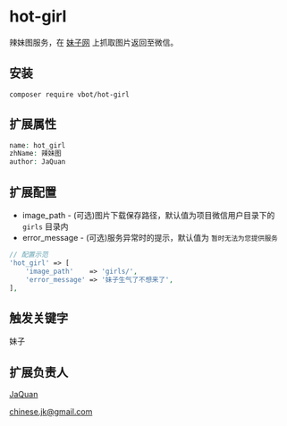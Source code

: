 # hot-girl
辣妹图服务，在 [妹子网](http://www.mmjpg.com/) 上抓取图片返回至微信。

## 安装

```
composer require vbot/hot-girl
```

## 扩展属性

```php
name: hot_girl
zhName: 辣妹图
author: JaQuan
```

## 扩展配置

* image_path - (可选)图片下载保存路径，默认值为项目微信用户目录下的 `girls` 目录内
* error_message - (可选)服务异常时的提示，默认值为 `暂时无法为您提供服务`

```php
// 配置示范
'hot_girl' => [
    'image_path'    => 'girls/',
    'error_message' => '妹子生气了不想来了',
],
```

## 触发关键字

妹子

## 扩展负责人

[JaQuan](https://github.com/springjk)

chinese.jk@gmail.com